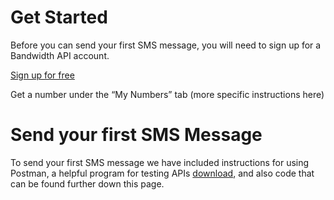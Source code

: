 # Get Started
Before you can send your first SMS message, you will need to sign up for a Bandwidth API account.

[Sign up for free](http://bandwidth.com/products/application-platform/?utm_medium=social&utm_source=docs&utm_campaign=dtolb&utm_content=_)

Get a number under the “My Numbers” tab (more specific instructions here)

# Send your first SMS Message
To send your first SMS message we have included instructions for using Postman, a helpful program for testing APIs [download](https://www.getpostman.com/), and also code that can be found further down this page.
